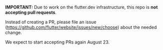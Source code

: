 **IMPORTANT:** Due to work on the flutter.dev infrastructure, this repo is **not accepting pull requests**.

Instead of creating a PR, please file an issue (https://github.com/flutter/website/issues/new/choose) about the needed change.

We expect to start accepting PRs again August 23.
